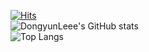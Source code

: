 [![Hits](https://hits.seeyoufarm.com/api/count/incr/badge.svg?url=https%3A%2F%2Fgithub.com%2FDongyunLeee&count_bg=%2379C83D&title_bg=%23555555&icon=&icon_color=%23E7E7E7&title=hits&edge_flat=false)](https://hits.seeyoufarm.com)<br/>
![DongyunLeee's GitHub stats](https://github-readme-stats.vercel.app/api?username=DongyunLeee&show_icons=true&theme=dracula)<br/>
![Top Langs](https://github-readme-stats.vercel.app/api/top-langs/?username=DongyunLeee&layout=compact&theme=dracula)<br/>

